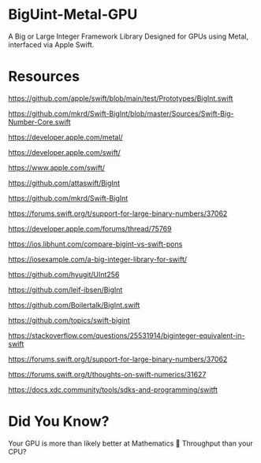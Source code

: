 # BigUint-Metal-GPU
A Big or Large Integer Framework Library Designed for GPUs using Metal, interfaced via Apple Swift.

# Resources

https://github.com/apple/swift/blob/main/test/Prototypes/BigInt.swift

https://github.com/mkrd/Swift-BigInt/blob/master/Sources/Swift-Big-Number-Core.swift


https://developer.apple.com/metal/

https://developer.apple.com/swift/

https://www.apple.com/swift/

https://github.com/attaswift/BigInt

https://github.com/mkrd/Swift-BigInt

https://forums.swift.org/t/support-for-large-binary-numbers/37062

https://developer.apple.com/forums/thread/75769

https://ios.libhunt.com/compare-bigint-vs-swift-pons

https://iosexample.com/a-big-integer-library-for-swift/

https://github.com/hyugit/UInt256

https://github.com/leif-ibsen/BigInt

https://github.com/Boilertalk/BigInt.swift

https://github.com/topics/swift-bigint

https://stackoverflow.com/questions/25531914/biginteger-equivalent-in-swift

https://forums.swift.org/t/support-for-large-binary-numbers/37062

https://forums.swift.org/t/thoughts-on-swift-numerics/31627

https://docs.xdc.community/tools/sdks-and-programming/switft







# Did You Know?

Your GPU is more than likely better at Mathematics 🧮 Throughput than your CPU?

